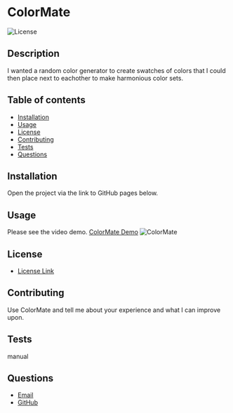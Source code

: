 # ColorMate
![License](https://img.shields.io/badge/License-MIT-yellow.svg)   
## Description
  I wanted a random color generator to create swatches of colors that I could then place next to eachother to make harmonious color sets.

## Table of contents
  * [Installation](#installation)
  * [Usage](#usage)
  * [License](#license)
  * [Contributing](#contributing)
  * [Tests](#tests)
  * [Questions](#questions)
    
## Installation
  Open the project via the link to GitHub pages below.
    
## Usage
  Please see the video demo. [ColorMate Demo](https://drive.google.com/file/d/1MbN1JkupUsbd1HlzeLVFCdxA-LWGzN8R/view)
    ![ColorMate](https://github.com/brenthouston/ColorMate/assets/45694214/30f49f83-28bb-42b4-af07-d7571c5e3764)

    
## License
* [License Link](https://opensource.org/license/mit/)
     
## Contributing
  Use ColorMate and tell me about your experience and what I can improve upon.
    
    
## Tests
  manual
    
    
## Questions
   * [Email](mailto:brentjustinhouston@gmail.com)
   * [GitHub](https://github.com/brenthouston)
